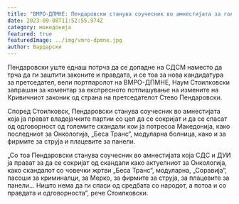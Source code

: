 ```yaml
---
title: "ВМРО-ДПМНЕ: Пендаровски станува соучесник во амнестијата за големите скандали"
date: 2023-09-08T11:52:55.974Z
category: македонија
featured: true
featuredImage: ../img/vmro-dpmne.jpg
author: Вардарски
---
```

<!--StartFragment-->

Пендаровски уште еднаш потрча да се допадне на СДСМ наместо да трча да ги заштити законите и правдата, и се тоа за нова кандидатура за претседател, вели портпаролот на ВМРО-ДПМНЕ, Наум Стоилковски запрашан за коментар за експресното потпишување на измените на Кривичниот законик од страна на претседателот Стево Пендаровски.

Според Стоилковск, Пендаровски станува соучесник во амнестијата која ја прават владејачките партии со цел да се сокријат и да се спасат од одговорност од големите скандали кои ја потресоа Македонија, како последниот за Онкологија, „Беса Транс“, модуларна болница, како и за фирмите за струја и плацевите за панели.

„Со тоа Пендаровски станува соучесник во амнестијата која СДС и ДУИ ја прават за да се сокријат од скандали како актуелниот за Онкологија, како скандалот со човечки жртви „Беса Транс“, модуларна, „Соравија“, пасоши за криминалци, за Мерко, за фирмите за струја, за плацевите за панели… Ништо нема да ги спаси од средбата со народот, а потоа и со правдата и одговорноста“, рече Стоилковски.

<!--EndFragment-->